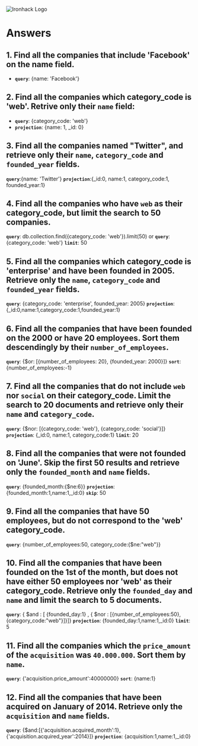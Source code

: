 ![Ironhack Logo](https://i.imgur.com/1QgrNNw.png)

# Answers

## 1. Find all the companies that include 'Facebook' on the **name** field.

 - **`query`**: {name: 'Facebook'}
 
 ## 2. Find all the companies which **category_code** is 'web'. Retrive only their `name` field:

 - **`query`**: {category_code: 'web'}
 - **`projection`**: {name: 1, _id: 0}

## 3. Find all the companies named "Twitter", and retrieve only their `name`, `category_code` and `founded_year` fields.
**`query`**:{name: 'Twitter'}
**`projection`**:{_id:0, name:1, category_code:1, founded_year:1}

## 4. Find all the companies who have `web` as their **category_code**, but limit the search to 50 companies.
**`query`**: db.collection.find({category_code: 'web'}).limit(50)
or 
**`query`**: {category_code: 'web'}
**`limit`**: 50

## 5. Find all the companies which **category_code** is 'enterprise' and have been founded in 2005. Retrieve only the `name`, `category_code` and `founded_year` fields.
**`query`**: {category_code: 'enterprise', founded_year: 2005}
**`projection`**: {_id:0,name:1,category_code:1,founded_year:1}

## 6. Find all the companies that have been **founded** on the 2000 or have 20 **employees**. Sort them descendingly by their `number_of_employees`.
**`query`**: {$or: [{number_of_employees: 20}, {founded_year: 2000}]}
**`sort`**: {number_of_employees:-1}

## 7. Find all the companies that do not include `web` nor `social` on their **category_code**. Limit the search to 20 documents and retrieve only their `name` and `category_code`.
**`query`**: {$nor: [{category_code: 'web'}, {category_code: 'social'}]}
**`projection`**: {_id:0, name:1, category_code:1}
**`limit`**: 20


## 8. Find all the companies that were not **founded** on 'June'. Skip the first 50 results and retrieve only the `founded_month` and `name` fields.
**`query`**: {founded_month:{$ne:6}}
**`projection`**: {founded_month:1,name:1,_id:0}
**`skip`**: 50

## 9. Find all the companies that have 50 employees, but do not correspond to the 'web' **category_code**. 
**`query`**: {number_of_employees:50, category_code:{$ne:"web"}}

## 10. Find all the companies that have been founded on the 1st of the month, but does not have either 50 employees nor 'web' as their **category_code**. Retrieve only the `founded_day` and `name` and limit the search to 5 documents.
**`query`**: { $and : [ {founded_day:1} , { $nor : [{number_of_employees:50},{category_code:"web"}]}]}
**`projection`**: {founded_day:1,name:1,_id:0}
**`limit`**: 5  

## 11. Find all the companies which the `price_amount` of the `acquisition` was **`40.000.000`**. Sort them by `name`.
**`query`**: {'acquisition.price_amount':40000000}
**`sort`**: {name:1}

## 12. Find all the companies that have been acquired on January of 2014. Retrieve only the `acquisition` and `name` fields.
**`query`**: {$and:[{'acquisition.acquired_month':1},{'acquisition.acquired_year':2014}]}
**`projection`**: {acquisition:1,name:1,_id:0}